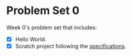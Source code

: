 # Problem Set 0

Week 0's problem set that includes:

-   [x] Hello World.
-   [x] Scratch project following the [specifications](https://cs50.harvard.edu/x/2022/psets/0/scratch/).
